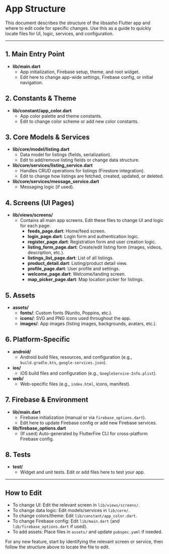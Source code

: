 # App Structure

This document describes the structure of the iibsasho Flutter app and where to edit code for specific changes. Use this as a guide to quickly locate files for UI, logic, services, and configuration.

---

## 1. Main Entry Point
- **lib/main.dart**
  - App initialization, Firebase setup, theme, and root widget.
  - Edit here to change app-wide settings, Firebase config, or initial navigation.

## 2. Constants & Theme
- **lib/constant/app_color.dart**
  - App color palette and theme constants.
  - Edit to change color scheme or add new color constants.

## 3. Core Models & Services
- **lib/core/model/listing.dart**
  - Data model for listings (fields, serialization).
  - Edit to add/remove listing fields or change data structure.
- **lib/core/services/listing_service.dart**
  - Handles CRUD operations for listings (Firestore integration).
  - Edit to change how listings are fetched, created, updated, or deleted.
- **lib/core/services/message_service.dart**
  - Messaging logic (if used).

## 4. Screens (UI Pages)
- **lib/views/screens/**
  - Contains all main app screens. Edit these files to change UI and logic for each page:
    - **feeds_page.dart**: Home/feed screen.
    - **login_page.dart**: Login form and authentication logic.
    - **register_page.dart**: Registration form and user creation logic.
    - **listing_form_page.dart**: Create/edit listing form (images, videos, description, etc.).
    - **listings_list_page.dart**: List of all listings.
    - **product_detail.dart**: Listing/product detail view.
    - **profile_page.dart**: User profile and settings.
    - **welcome_page.dart**: Welcome/landing screen.
    - **map_picker_page.dart**: Map location picker for listings.

## 5. Assets
- **assets/**
  - **fonts/**: Custom fonts (Nunito, Poppins, etc.).
  - **icons/**: SVG and PNG icons used throughout the app.
  - **images/**: App images (listing images, backgrounds, avatars, etc.).

## 6. Platform-Specific
- **android/**
  - Android build files, resources, and configuration (e.g., `build.gradle.kts`, `google-services.json`).
- **ios/**
  - iOS build files and configuration (e.g., `GoogleService-Info.plist`).
- **web/**
  - Web-specific files (e.g., `index.html`, icons, manifest).

## 7. Firebase & Environment
- **lib/main.dart**
  - Firebase initialization (manual or via `firebase_options.dart`).
  - Edit here to update Firebase config or add new Firebase services.
- **lib/firebase_options.dart**
  - (If used) Auto-generated by FlutterFire CLI for cross-platform Firebase config.

## 8. Tests
- **test/**
  - Widget and unit tests. Edit or add files here to test your app.

---

## How to Edit
- To change UI: Edit the relevant screen in `lib/views/screens/`.
- To change data logic: Edit models/services in `lib/core/`.
- To change colors/theme: Edit `lib/constant/app_color.dart`.
- To change Firebase config: Edit `lib/main.dart` (and `lib/firebase_options.dart` if used).
- To add assets: Place files in `assets/` and update `pubspec.yaml` if needed.

For any new feature, start by identifying the relevant screen or service, then follow the structure above to locate the file to edit.
